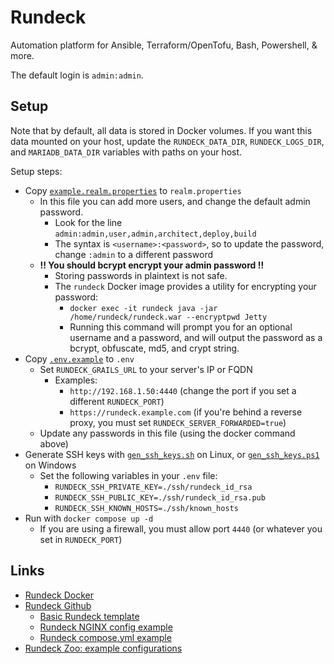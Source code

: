 # Rundeck

Automation platform for Ansible, Terraform/OpenTofu, Bash, Powershell, & more.

The default login is `admin:admin`.

## Setup

Note that by default, all data is stored in Docker volumes. If you want this data mounted on your host, update the `RUNDECK_DATA_DIR`, `RUNDECK_LOGS_DIR`, and `MARIADB_DATA_DIR` variables with paths on your host.

Setup steps:

- Copy [`example.realm.properties`](./example.realm.properties) to `realm.properties`
  - In this file you can add more users, and change the default admin password.
    - Look for the line `admin:admin,user,admin,architect,deploy,build`
    - The syntax is `<username>:<password>`, so to update the password, change `:admin` to a different password
  - **!! You should bcrypt encrypt your admin password !!**
    - Storing passwords in plaintext is not safe.
    - The `rundeck` Docker image provides a utility for encrypting your password:
      - `docker exec -it rundeck java -jar /home/rundeck/rundeck.war --encryptpwd Jetty`
      - Running this command will prompt you for an optional username and a password, and will output the password as a bcrypt, obfuscate, md5, and crypt string.
- Copy [`.env.example`](./.env.example) to `.env`
  - Set `RUNDECK_GRAILS_URL` to your server's IP or FQDN
    - Examples:
      - `http://192.168.1.50:4440` (change the port if you set a different `RUNDECK_PORT`)
      - `https://rundeck.example.com` (if you're behind a reverse proxy, you must set `RUNDECK_SERVER_FORWARDED=true`)
  - Update any passwords in this file (using the docker command above)
- Generate SSH keys with [`gen_ssh_keys.sh`](./scripts/gen_ssh_keys.sh) on Linux, or [`gen_ssh_keys.ps1`](./scripts/gen_ssh_keys.ps1) on Windows
  - Set the following variables in your `.env` file:
    - `RUNDECK_SSH_PRIVATE_KEY=./ssh/rundeck_id_rsa`
    - `RUNDECK_SSH_PUBLIC_KEY=./ssh/rundeck_id_rsa.pub`
    - `RUNDECK_SSH_KNOWN_HOSTS=./ssh/known_hosts`
- Run with `docker compose up -d`
  - If you are using a firewall, you must allow port `4440` (or whatever you set in `RUNDECK_PORT`)

## Links

- [Rundeck Docker](https://github.com/jjethwa/rundeck/tree/master)
- [Rundeck Github](https://github.com/rundeck/docker-zoo)
  - [Basic Rundeck template](https://github.com/rundeck/docker-zoo/blob/master/basic/docker-compose.yml)
  - [Rundeck NGINX config example](https://github.com/jjethwa/rundeck/blob/master/nginx/nginx.conf)
  - [Rundeck compose.yml example](https://github.com/jjethwa/rundeck/blob/master/docker-compose.yml)
- [Rundeck Zoo: example configurations](https://github.com/rundeck/docker-zoo/tree/master)
